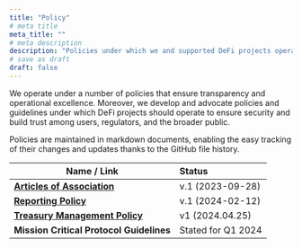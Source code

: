 ```yaml
---
title: "Policy"
# meta title
meta_title: ""
# meta description
description: "Policies under which we and supported DeFi projects operate"
# save as draft
draft: false
---
```


We operate under a number of policies that ensure transparency and operational excellence. Moreover, we develop and advocate policies and guidelines under which DeFi projects should operate to ensure security and build trust among users, regulators, and the broader public.

Policies are maintained in markdown documents, enabling the easy tracking of their changes and updates thanks to the GitHub file history.

| Name / Link                  |  Status |
| ---------------------------- | :---- |
| [**Articles of Association**](../articles-of-association) | v.1 (2023-09-28) |
| [**Reporting Policy**](../reporting-policy)           | v.1  (2024-02-12) |
| [**Treasury Management Policy**](../treasury-management/policy)          | v1 (2024.04.25) |
| **Mission Critical Protocol Guidelines**      | Stated for Q1 2024 |
